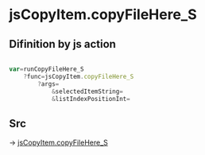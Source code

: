 # jsCopyItem.copyFileHere_S

## Difinition by js action

```js.js

var=runCopyFileHere_S
	?func=jsCopyItem.copyFileHere_S
		?args=
			&selectedItemString=
			&listIndexPositionInt=
```

## Src

-> [jsCopyItem.copyFileHere_S](https://github.com/puutaro/CommandClick/blob/master/app/src/main/java/com/puutaro/commandclick/fragment_lib/terminal_fragment/js_interface/list_index/JsCopyItem.kt#L69)


